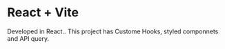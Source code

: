 # React + Vite

Developed in React..
This project has Custome Hooks, styled componnets and API query.
